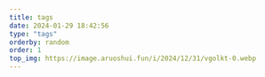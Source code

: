```yaml
---
title: tags
date: 2024-01-29 18:42:56
type: "tags"
orderby: random
order: 1
top_img: https://image.aruoshui.fun/i/2024/12/31/vgolkt-0.webp
---
```


